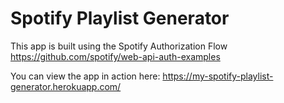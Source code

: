 # Spotify Playlist Generator

This app is built using the Spotify Authorization Flow https://github.com/spotify/web-api-auth-examples

You can view the app in action here: https://my-spotify-playlist-generator.herokuapp.com/

